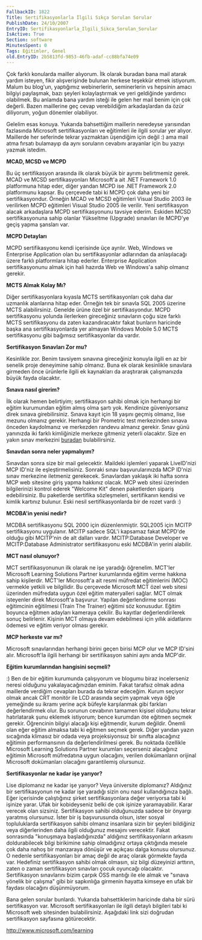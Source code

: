 ```yaml
---
FallbackID: 1822
Title: Sertifikasyonlarla İlgili Sıkça Sorulan Sorular
PublishDate: 24/10/2007
EntryID: Sertifikasyonlarla_Ilgili_Sikca_Sorulan_Sorular
IsActive: True
Section: software
MinutesSpent: 0
Tags: Eğitimler, Genel
old.EntryID: 2b5813fd-9853-46fb-adaf-cc88bfa74e09
---
```

Çok farklı konularda mailler alıyorum. İlk olarak buradan bana mail
atarak yardım isteyen, fikir alışverişinde bulunan herkese teşekkür
etmek istiyorum. Malum bu blog'un, yaptığımız webinerlerin, seminerlerin
vs hepsinin amacı bilgiyi paylaşmak, bazı şeyleri kolaylaştırmak ve yeri
geldiğinde yardımcı olabilmek. Bu anlamda bana yardım isteği ile gelen
her mail benim için çok değerli. Bazen maillerine geç cevap verebildiğim
arkadaşlardan da özür diliyorum, yoğun dönemler olabiliyor.

Gelelim esas konuya. Yukarıda bahsettiğim maillerin neredeyse yarısından
fazlasında Microsoft sertifikasyonları ve eğitimleri ile ilgili sorular
yer alıyor. Maillerde her seferinde tekrar yazmaktan üşendiğim için
değil :) ama mail atma fırsatı bulamayıp da aynı soruların cevabını
arayanlar için bu yazıyı yazmak istedim.

**MCAD, MCSD ve MCPD**

Bu üç sertifikasyon arasında ilk olarak büyük bir ayrımı belirtmemiz
gerek. MCAD ve MCSD sertifikasyonları Microsoft'a ait .NET Framework 1.0
platformuna hitap eder, diğer yandan MCPD ise .NET Framework 2.0
platformunu kapsar. Bu çerçevede tabi ki MCPD çok daha yeni bir
sertifikasyondur. Örneğin MCAD ve MCSD eğitimleri Visual Studio 2003 ile
verilirken MCPD eğitimleri Visual Studio 2005 ile verilir. Yeni
sertifikasyon alacak arkadaşlara MCPD sertifikasyonunu tavsiye ederim.
Eskiden MCSD sertifikasyonuna sahip olanlar Yükseltme (Upgrade)
sınavları ile MCPD'ye geçiş yapma şansları var.

**MCPD Detayları**

MCPD sertifikasyonu kendi içerisinde üçe ayrılır. Web, Windows ve
Enterprise Application olan bu sertifikasyonlar adlarından da
anlaşılacağı üzere farklı platformlara hitap ederler. Enterprise
Application sertifikasyonunu almak için hali hazırda Web ve Windows'a
sahip olmanız gerekir.

**MCTS Almak Kolay Mı?**

Diğer sertifikasyonlara kıyasla MCTS sertifikasyonları çok daha dar
uzmanlık alanlarına hitap eder. Örneğin tek bir sınavla SQL 2005 üzerine
MCTS alabilirsiniz. Genelde ürüne özel bir sertifikasyondur. MCPD
sertifikasyonu yolunda ilerlerken gireceğiniz sınavların çoğu size
farklı MCTS sertifikasyonu da zaten kazandıracaktır fakat bunların
haricinde başka ana sertifikasyonlarda yer almayan Windows Mobile 5.0
MCTS sertifikasyonu gibi bağımsız sertifikasyonlar da vardır.

**Sertifikasyon Sınavları Zor mu?**

Kesinlikle zor. Benim tavsiyem sınavına gireceğiniz konuyla ilgili en az
bir senelik proje deneyimine sahip olmanız. Buna ek olarak kesinlikle
sınavlara girmeden önce ürünlerle ilgili ek kaynakları da araştırarak
çalışmanızda büyük fayda olacaktır.

**Sınava nasıl girerim?**

İlk olarak hemen belirtiyim; sertifikasyon sahibi olmak için herhangi
bir eğitim kurumundan eğitim almış olma şartı yok. Kendinize
güveniyorsanız direk sınava girebilirsiniz. Sınava kayıt için 18 yaşını
geçmiş olmanız, lise mezunu olmanız gerekir. Herhangi bir Prometric test
merkezinden sınava önceden kaydolmanız ve merkezden randevu almanız
gerekir. Sınav günü yanınızda iki farklı kimliğinizle merkeze gitmeniz
yeterli olacaktır. Size en yakın sınav merkezini
[buradan](http://securereg3.prometric.com/) bulabilirsiniz.

**Sınavdan sonra neler yapmalıyım?**

Sınavdan sonra size bir mail gelecektir. Maildeki işlemleri yaparak
LiveID'nizi MCP ID'niz ile eşleştirmelisiniz. Sonraki sınav
başvurularınızda MCP ID'nizi sınav merkezine iletmeniz gerekecek.
Sınavlardan yaklaşık iki hafta sonra MCP web sitesine giriş yapma
hakkınız olacak. MCP web sitesi üzerinden bilgilerinizi kontrol ederek
"Welcome Kit" denen paketlerden sipariş edebilirsiniz. Bu paketlerde
sertifika sözleşmeleri, sertifikanın kendisi ve kimlik kartınız bulunur.
Eski nesil sertifikasyonlarda bir de rozet vardı :)

**MCDBA'in yenisi nedir?**

MCDBA sertifikasyonu SQL 2000 için düzenlenmiştir. SQL2005 için MCITP
sertifikasyonu uygulanır. MCITP sadece SQL'i kapsamaz fakat MCPD'de
olduğu gibi MCITP'nin de alt dalları vardır. MCITP:Database Developer ve
MCITP:Database Administrator sertifikasyonu eski MCDBA'in yerini
alabilir.

**MCT nasıl olunuyor?**

MCT sertifikasyonunun ilk olarak ne işe yaradığı öğrenelim. MCT'ler
Microsoft Learning Solutions Partner kurumlarında eğitim verme hakkına
sahip kişilerdir. MCT'ler Microsoft'a ait resmi müfredat eğitimlerini
(MOC) vermekle yetkili ve bilgilidir. Bu çerçevede Microsoft MCT özel
web sitesi üzerinden müfredata uygun özel eğitim materyalleri sağlar.
MCT olmak isteyenler direk Microsoft'a başvurur. Yapılan değerlendirme
sonrası eğitimcinin eğitilmesi (Train The Trainer) eğitimi söz
konusudur. Eğitim boyunca eğitmen adayları kameraya çekilir. Bu kayıtlar
değerlendirilerek sonuç belirlenir. Kişinin MCT olmaya devam edebilmesi
için yıllık aidatlarını ödemesi ve eğitim veriyor olması gerekir.

**MCP herkeste var mı?**

Microsoft sınavlarından herhangi birini geçen birisi MCP olur ve MCP
ID'sini alır. Microsoft'la ilgili herhangi bir sertifikasyon sahini aynı
anda MCP'dir.

**Eğitim kurumlarından hangisini seçmeli?**

:) Ben de bir eğitim kurumunda çalışıyorum ve blogumu biraz incelerseniz
neresi olduğunu yakalayacağınızdan eminim. Fakat tarafsız olmak adına
maillerde verdiğim cevapları burada da tekrar edeceğim. Kurum seçiyor
olmak ancak CRT monitör ile LCD arasında seçim yapmak veya öğle
yemeğinde su ikramı yerine açık büfeyle karşılanmak gibi farkları
değerlendirmek olur. Bu sorunun cevabının tamamen kişisel olduğunu
tekrar hatırlatarak şunu eklemek istiyorum; bence kurumdan öte eğitmen
seçmek gerekir. Öğrencinin bilgiyi alacağı kişi eğitmendir, kurum
değildir. Önemli olan eğer eğitim almaksa tabi ki eğitmen seçmek gerek.
Diğer yandan yazın sıcağında klimasız bir odada veya projeksiyonsuz bir
sınıfta alacağınız eğitimin performansının da değerlendirilmesi gerek.
Bu noktada özellikle Microsoft Learning Solutions Partner kurumları
seçerseniz alacağınız eğitimin Microsoft müfredatına uygun olacağını,
verilen dokümanların orijinal Microsoft dokümanları olacağını
garantilemiş olursunuz.

**Sertifikasyonlar ne kadar işe yarıyor?**

Lise diplomanız ne kadar işe yarıyor? Veya üniversite diplomanız?
Aldığınız bir sertifikasyonun ne kadar işe yaradığı sizin onu nasıl
kullandığınıza bağlı. Eğer içerisinde çalıştığınız şirket
sertifikasyonlara değer veriyorsa tabi ki işinize yarar. Ufak bir
kobideyseniz belki de çok işinize yaramayabilir. Karar verecek olan
sizsiniz. Sertifikasyon sahibi olduğunuzda sadece bir önyargı yaratmış
olursunuz. İster bir iş başvurusunda olsun, ister sosyal topluluklarda
sertifikasyon sahibi olmanız insanlara sizin bir şeyleri bildiğiniz veya
diğerlerinden daha ilgili olduğunuz mesajını verecektir. Fakat
sonrasında "konuşmaya başladığınızda" aldığınız sertifikasyonların
arkasını doldurabilecek bilgi birikimine sahip olmadığınız ortaya
çıktığında mesele çok daha nahoş bir manzaraya dönüşür ve açıkçası dalga
konusu olursunuz. O nedenle sertifikasyonları bir amaç değil de araç
olarak görmekte fayda var. Hedefiniz sertifikasyon sahibi olmak olmasın,
siz bilgi düzeyinizi arttırın, zaten o zaman sertifikasyon sınavları
çocuk oyuncağı olacaktır. Sertifikasyon sınavlarını bizim çarpık ÖSS
mantığı ile ele almak ve "sınava yönelik bir çalışma" gibi bir
sapkınlığa girmenin hayatta kimseye en ufak bir faydası olacağını
düşünmüyorum.

Bana gelen sorular bunlardı. Yukarıda bahsettiklerim haricinde daha bir
sürü sertifikasyon var. Microsoft sertifikasyonları ile ilgili detaylı
bilgileri tabi ki Microsoft web sitesinden bulabilirsiniz. Aşağıdaki
link sizi doğrudan sertifikasyon sayfasına götürecektir.

<http://www.microsoft.com/learning>


